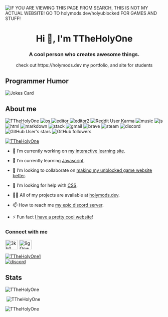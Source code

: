 
<img alt="IF YOU ARE VIEWING THIS PAGE FROM SEARCH, THIS IS NOT MY ACTUAL WEBSITE! GO TO holymods.dev/holyublocked FOR GAMES AND STUFF!" src="https://readme-typing-svg.herokuapp.com?vCenter=true&lines=Hello!+I+am+TTheHolyOne!;HTML+Coder;JavaScript+Game+maker;Talk+to+me+on+my+discord!;Firebase+Developer!;I+Stop+Censorship!">
<h1 align="center">Hi 👋, I'm TTheHolyOne</h1>
<h3 align="center">A cool person who creates awesome things.</h3>
<p align="center">check out https://holymods.dev my portfolio, and site for students</p>
<h2>Programmer Humor</h2>
<img src="https://readme-jokes.vercel.app/api" alt="Jokes Card" />
<h2>About me</h2>
<p align="left"> 
  <img src="https://komarev.com/ghpvc/?username=TTheHolyOne&label=Profile Visitors&color=001eff&style=flat" alt="TTheHolyOne" /> 
  <img src="https://img.shields.io/badge/OS-windows-lightgrey?logo=windows" alt="os">
  <img src="https://img.shields.io/badge/Editor-VS%20Code-blue/?logo=visualstudiocode&logoColor=blue&color=blue" alt="editor">
  <img src="https://img.shields.io/badge/Editor-Sublime%20Text-blue/?logo=sublimetext&logoColor=warning&color=orange" alt="editor2">
  <img src="https://img.shields.io/reddit/user-karma/combined/holymodsdev_reddit?logo=reddit" alt="Reddit User Karma">
  <img src="https://img.shields.io/badge/Listens%20to-Spotify-blue/?logo=spotify&logoColor=warning&color=1DB954" alt="music">
  <img src="https://img.shields.io/badge/Knows-JavaScript-blue/?logo=javascript&logoColor=warning&color=yellow" alt="js">
  <img src="https://img.shields.io/badge/Knows-HTML-blue/?logo=html5&logoColor=warning&color=orange" alt="html">
  <img src="https://img.shields.io/badge/Knows-MarkDown-FFF?logo=markdown" alt="markdown">
  <img src="https://img.shields.io/badge/Uses-stackoverflow-blue/?logo=stackoverflow&logoColor=warning&color=ef8236" alt="stack">
  <img alt="gmail" src="https://img.shields.io/badge/Uses-Gmail-blue/?logo=gmail&logoColor=warning&color=red">
  <img alt="brave" src="https://img.shields.io/badge/Uses-Brave-blue/?logo=brave&logoColor=ff1b2d&color=ff1b2d">
  <img alt="steam" src="https://img.shields.io/badge/Uses-Steam-blue/?logo=steam&logoColor=1b2838&color=1b2838">
  <img src="https://img.shields.io/badge/Uses-Discord-blue/?logo=discord&logoColor=warning&color=7289DA" alt="discord">
  <img alt="GitHub User's stars" src="https://img.shields.io/github/stars/TTheHolyOne?color=yellow&label=User%20Stars&logo=github&logoColor=yellow">
  <img alt="GitHub followers" src="https://img.shields.io/github/followers/TTheHolyOne?color=g&label=User%20Followers&logo=github">
       </p>
<p align="left"> <a href="https://github.com/ryo-ma/github-profile-trophy"><img src="https://github-profile-trophy.vercel.app/?username=TTheHolyOne&theme=discord" alt="TTheHolyOne" /></a> </p>

- 🔭 I’m currently working on [my interactive learning site](https://studyit.live).

- 🌱 I’m currently learning [Javascript](https://www.javascript.com/).

- 👯 I’m looking to collaborate on [making my unblocked game website better](https://github.com/ttheholyone/holyunblocked).

- 🤝 I’m looking for help with [CSS](https://github.com/ttheholyone/holyunblocked/assets/css).

- 👨‍💻 All of my projects are available at [holymods.dev](https://holymods.dev).

- 📫 How to reach me [my epic discord server](https://discord.gg/https://discord.gg/9gQnwVfFZp).

- ⚡ Fun fact [I have a pretty cool website](https://holymods.dev)!

<h3 align="left">Connect with me</h3>
<p align="left">
<a href="https://twitter.com/TTheHolyOne1" target="blank"><img align="center" src="https://raw.githubusercontent.com/rahuldkjain/github-profile-readme-generator/master/src/images/icons/Social/twitter.svg" alt="3kh0_" height="30" width="40" /></a>
<a href="https://discord.gg/9gQnwVfFZp" target="blank"><img align="center" src="https://raw.githubusercontent.com/rahuldkjain/github-profile-readme-generator/master/src/images/icons/Social/discord.svg" alt="9gQnwVfFZp" height="30" width="40" /></a>
</p>
<p align="left"> <a href="https://twitter.com/TTheHolyOne1" target="blank"><img src="https://img.shields.io/twitter/follow/TTheHolyOne1?logo=twitter&style=for-the-badge" alt="TTheHolyOne1" /></a> <br>
<a href="https://discord.gg/9gQnwVfFZp" target="blank"><img align="center" src="https://img.shields.io/discord/840084542332076102?label=Server&logo=discord&logoColor=white&style=for-the-badge" alt="discord"></a></p>


<h2 align="left">Stats</h2>

<p><img  src="https://github-readme-stats.vercel.app/api/top-langs?username=TTheHolyOne&show_icons=true&theme=dark&locale=en&langs_count=10&layout=compact" alt="TTheHolyOne" /></p>
<p>&nbsp;<img src="https://github-readme-stats.vercel.app/api?username=TTheHolyOne&show_icons=true&theme=dark&locale=en" alt="TTheHolyOne" /></p>
<p><img src="https://github-readme-streak-stats.herokuapp.com/?user=TTheHolyOne&theme=dark" alt="TTheHolyOne" /></p><br>
  </html>


